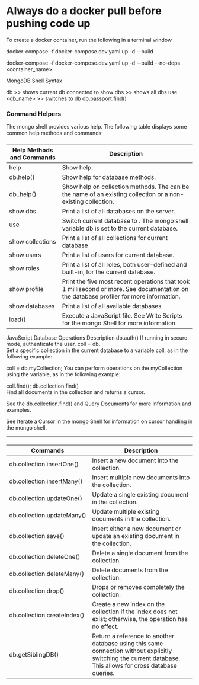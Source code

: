 <h1>Always do a docker pull before pushing code up</h1>

To create a docker container, run the following in a terminal window

docker-compose -f docker-compose.dev.yaml up -d --build


docker-compose -f docker-compose.dev.yaml up -d --build --no-deps <container_name>


MongoDB Shell Syntax

db >> shows current db connected to
show dbs >> shows all dbs
use <db_name> >> switches to db
db.passport.find()

<h3>Command Helpers</h3>
The mongo shell provides various help. The following table displays some common help methods and commands:

###
| Help Methods and Commands	|Description|
--------------------|--------------------
|help	|Show help.|
|db.help()	|Show help for database methods.|
|db.<collection>.help()	|Show help on collection methods. The <collection> can be the name of an existing collection or a non-existing collection.|
|show dbs	|Print a list of all databases on the server.|
|use <db>	|Switch current database to <db>. The mongo shell variable db is set to the current database.|
|show collections	|Print a list of all collections for current database|
|show users	|Print a list of users for current database.|
|show roles	|Print a list of all roles, both user-defined and built-in, for the current database.|
|show profile	|Print the five most recent operations that took 1 millisecond or more. See documentation on the database profiler for more information.|
|show databases	|Print a list of all available databases.|
|load()	|Execute a JavaScript file. See Write Scripts for the mongo Shell for more information.|

JavaScript Database Operations	Description
db.auth()	If running in secure mode, authenticate the user.
coll = db.<collection>	
Set a specific collection in the current database to a variable coll, as in the following example:

coll = db.myCollection;
You can perform operations on the myCollection using the variable, as in the following example:

coll.find();
db.collection.find()	
Find all documents in the collection and returns a cursor.

See the db.collection.find() and Query Documents for more information and examples.

See Iterate a Cursor in the mongo Shell for information on cursor handling in the mongo shell.

------------------------------
###
| Commands | Description |                     
------------- | -------------
|db.collection.insertOne() |	Insert a new document into the collection.|
|db.collection.insertMany()	|Insert multiple new documents into the collection.|
|db.collection.updateOne()	|Update a single existing document in the collection.|
|db.collection.updateMany()	|Update multiple existing documents in the collection.|
|db.collection.save()	|Insert either a new document or update an existing document in the collection.|
|db.collection.deleteOne()	|Delete a single document from the collection.|
|db.collection.deleteMany()	|Delete documents from the collection.|
|db.collection.drop()	|Drops or removes completely the collection.|
|db.collection.createIndex()	|Create a new index on the collection if the index does not exist; otherwise, the operation has no effect.|
|db.getSiblingDB()	|Return a reference to another database using this same connection without explicitly switching the current database. This allows for cross database queries.|
